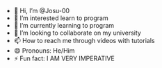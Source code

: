 - 👋 Hi, I’m @Josu-00
- 👀 I’m interested learn to program
- 🌱 I’m currently learning to program
- 💞️ I’m looking to collaborate on my university
- 📫 How to reach me through videos with tutorials
- 😄 Pronouns: He/Him
- ⚡ Fun fact: I AM VERY IMPERATIVE

<!---
Josu-00/Josu-00 is a ✨ special ✨ repository because its `README.md` (this file) appears on your GitHub profile.
You can click the Preview link to take a look at your changes.
--->
